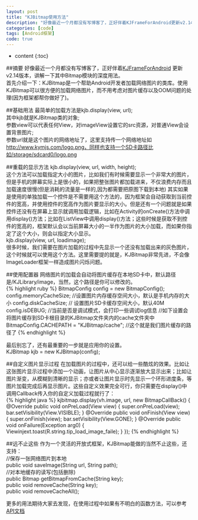 ```yaml
---
layout: post
title: "KJBitmap使用方法"
description: "好像最近一个月都没有写博客了，正好伴着KJFrameForAndroid更新v2.14版本，讲解一下其中Bitmap模块的深度用法。"
categories: [code]
tags: [Android框架]
code: true
---
```

* content
{:toc}

##摘要
好像最近一个月都没有写博客了，正好伴着[KJFrameForAndroid](http://github.com/kymjs/KJFrameForAndroid) 更新v2.14版本，讲解一下其中Bitmap模块的深度用法。<br>
首先介绍一下：KJBitmap是一个帮助Android开发者加载网络图片的类库。使用KJBitmap可以很方便的加载网络图片，而不用考虑对图片缓存以及OOM问题的处理(因为框架都帮你做好了)。

##基础用法
最简单的加载方法是kjb.display(view, url); <br>
其中kjb就是KJBitmap类的对象; <br>
参数view可以代表任何View，对imageView设置它的src资源，对普通View会设置背景图片;<br>
参数url就是这个图片的网络地址了，这里支持传一个网络地址如 http://www.kymjs.com/logo.png，同样也支持一个SD卡路径比如/storage/sdcard0/logo.png

##重载的显示方法
kjb.display(view, url, width, height);<br>
这个方法可以加载指定大小的图片，比如我们有时候需要显示一个非常大的图片，但是手机的屏幕实际上是很小的，如果把整张图片都加载进来，不仅浪费内存而且加载速度很慢(但是消耗的流量是一样的,因为都需要把原图下载到本地) 其实如果是使用的单独加载一个控件是不需要用这个方法的，因为框架会自动获取到当前控件的宽高，并使用控件的宽高作为图片要显示的大小。但是还有一个问题就是如果控件还没有在屏幕上显示就调用加载逻辑，比如在Activity的onCreate()方法中调用display()方法；比如在ListView中调用display()方法；这些时候是获取不到控件的宽高的，框架默认会以当前屏幕大小的一半作为图片的大小加载，而如果你指定了这个大小，则会以指定大小显示。<br>
kjb.display(view, url, loadimage);<br>
很多时候，我们需要在图片加载的过程中先显示一个还没有加载出来的灰色图片，这个时候就可以使用这个方法。这里需要提的就是，KJBitmap非常先进，不会像ImageLoader框架一样造成图片闪烁问题。<br>

##使用配置器
网络图片的加载会自动将图片缓存在本地SD卡中，默认路径是/KJLibrary/image，当然，这个路径是你可以修改的。<br>
{% highlight ruby %}
 BitmapConfig config = new BitmapConfig();
            config.memoryCacheSize; //设置图片内存缓存空间大小，默认是手机内存的大小
            config.diskCacheSize; // 设置图片SD卡缓存空间大小，默认40M
            config.isDEBUG; //当前是否是调试模式，会打印一些调试log信息
  //如下设置会将图片缓存到SD卡根目录的KJBitmap文件夹内的cache文件夹中
 BitmapConfig.CACHEPATH = "KJBitmap/cache"; //这个就是我们图片缓存的路径了
{% endhighlight %}
 
 最后别忘了，还有最重要的一步就是应用你的设置。<br>
 KJBitmap kjb = new KJBitmap(config);

##自定义图片显示过程
在加载图片的过程中，还可以给一些酷炫的效果。比如让这张图片显示过程中添加一个动画，让图片从中心显示逐渐放大显示出来；比如让图片渐变，从模糊到清晰的显示；亦或者让图片显示时先显示一个环形进度条，等图片加载完成后再显示图片。这些自定义效果完全可行，你只需要在display()中调用Callback传入你的自定义加载过程就行了：<br>
{% highlight java %}
    kjbitmap.display(vh.image, url, new BitmapCallBack() {
        @Override
        public void onPreLoad(View view) {
            super.onPreLoad(view);
            bar.setVisibility(View.VISIBLE);
        }
        @Override
        public void onFinish(View view) {
            super.onFinish(view);
            bar.setVisibility(View.GONE);
        }
        @Override
        public void onFailure(Exception arg0) {
            Viewinjext.toast(R.string.tip_load_image_faile);
        }
    });
{% endhighlight %}

##远不止这些
作为一个灵活的开放式框架，KJBitmap能做的当然不止这些，还支持：<br>
    //保存一张网络图片到本地<br>
    public void saveImage(String url, String path);<br>
    //对本地缓存的读写(包括删除)<br>
    public Bitmap getBitmapFromCache(String key);<br>
    public void removeCache(String key);<br>
    public void removeCacheAll();<br>

更多的用法期待大家去发现，在使用过程中如果有不明白的函数方法，可以参考[API文档](http://kjframe.github.io)

